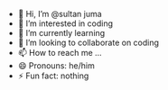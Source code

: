 - 👋 Hi, I’m @sultan juma
- 👀 I’m interested in coding
- 🌱 I’m currently learning 
- 💞️ I’m looking to collaborate on coding
- 📫 How to reach me ... 
- 😄 Pronouns: he/him
- ⚡ Fun fact: nothing

<!---
Ferran11/Ferran11 is a ✨ special ✨ repository because its `README.md` (this file) appears on your GitHub profile.
You can click the Preview link to take a look at your changes.
--->
